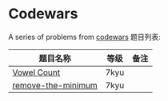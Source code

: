 # Codewars
A series of problems from [codewars](https://www.codewars.com/)
题目列表:

|题目名称                                                 | 等级  | 备注   |
| -------------                                          |:----:| -----:|
|[Vowel Count](https://www.codewars.com/kata/vowel-count)| 7kyu |       |
|[remove-the-minimum](https://www.codewars.com/kata/remove-the-minimum)| 7kyu | |
